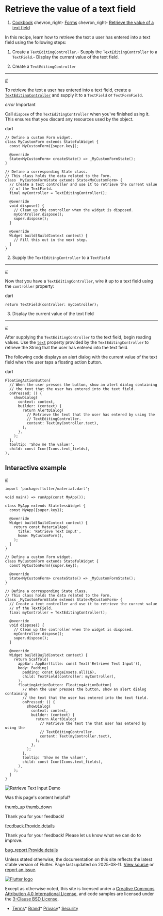 Retrieve the value of a text field
==================================

1. [Cookbook](/cookbook) chevron\_right- [Forms](/cookbook/forms) chevron\_right- [Retrieve the value of a text field](/cookbook/forms/retrieve-input)

In this recipe, learn how to retrieve the text a user has entered into a text field using the following steps:

1. Create a `TextEditingController`.- Supply the `TextEditingController` to a `TextField`.- Display the current value of the text field.

1. Create a `TextEditingController`
-----------------------------------

[#](#1-create-a-texteditingcontroller)

To retrieve the text a user has entered into a text field, create a [`TextEditingController`](https://api.flutter.dev/flutter/widgets/TextEditingController-class.html) and supply it to a `TextField` or `TextFormField`.

*error* Important

Call `dispose` of the `TextEditingController` when you've finished using it. This ensures that you discard any resources used by the object.

dart

```
// Define a custom Form widget.
class MyCustomForm extends StatefulWidget {
  const MyCustomForm({super.key});

  @override
  State<MyCustomForm> createState() => _MyCustomFormState();
}

// Define a corresponding State class.
// This class holds the data related to the Form.
class _MyCustomFormState extends State<MyCustomForm> {
  // Create a text controller and use it to retrieve the current value
  // of the TextField.
  final myController = TextEditingController();

  @override
  void dispose() {
    // Clean up the controller when the widget is disposed.
    myController.dispose();
    super.dispose();
  }

  @override
  Widget build(BuildContext context) {
    // Fill this out in the next step.
  }
}
```

2. Supply the `TextEditingController` to a `TextField`
------------------------------------------------------

[#](#2-supply-the-texteditingcontroller-to-a-textfield)

Now that you have a `TextEditingController`, wire it up to a text field using the `controller` property:

dart

```
return TextField(controller: myController);
```

3. Display the current value of the text field
----------------------------------------------

[#](#3-display-the-current-value-of-the-text-field)

After supplying the `TextEditingController` to the text field, begin reading values. Use the [`text`](https://api.flutter.dev/flutter/widgets/TextEditingController/text.html) property provided by the `TextEditingController` to retrieve the String that the user has entered into the text field.

The following code displays an alert dialog with the current value of the text field when the user taps a floating action button.

dart

```
FloatingActionButton(
  // When the user presses the button, show an alert dialog containing
  // the text that the user has entered into the text field.
  onPressed: () {
    showDialog(
      context: context,
      builder: (context) {
        return AlertDialog(
          // Retrieve the text that the user has entered by using the
          // TextEditingController.
          content: Text(myController.text),
        );
      },
    );
  },
  tooltip: 'Show me the value!',
  child: const Icon(Icons.text_fields),
),
```

Interactive example
-------------------

[#](#interactive-example)

```
import 'package:flutter/material.dart';

void main() => runApp(const MyApp());

class MyApp extends StatelessWidget {
  const MyApp({super.key});

  @override
  Widget build(BuildContext context) {
    return const MaterialApp(
      title: 'Retrieve Text Input',
      home: MyCustomForm(),
    );
  }
}

// Define a custom Form widget.
class MyCustomForm extends StatefulWidget {
  const MyCustomForm({super.key});

  @override
  State<MyCustomForm> createState() => _MyCustomFormState();
}

// Define a corresponding State class.
// This class holds the data related to the Form.
class _MyCustomFormState extends State<MyCustomForm> {
  // Create a text controller and use it to retrieve the current value
  // of the TextField.
  final myController = TextEditingController();

  @override
  void dispose() {
    // Clean up the controller when the widget is disposed.
    myController.dispose();
    super.dispose();
  }

  @override
  Widget build(BuildContext context) {
    return Scaffold(
      appBar: AppBar(title: const Text('Retrieve Text Input')),
      body: Padding(
        padding: const EdgeInsets.all(16),
        child: TextField(controller: myController),
      ),
      floatingActionButton: FloatingActionButton(
        // When the user presses the button, show an alert dialog containing
        // the text that the user has entered into the text field.
        onPressed: () {
          showDialog(
            context: context,
            builder: (context) {
              return AlertDialog(
                // Retrieve the text the that user has entered by using the
                // TextEditingController.
                content: Text(myController.text),
              );
            },
          );
        },
        tooltip: 'Show me the value!',
        child: const Icon(Icons.text_fields),
      ),
    );
  }
}
```

 ![Retrieve Text Input Demo](/assets/images/docs/cookbook/retrieve-input.webp)

Was this page's content helpful?

thumb\_up thumb\_down

Thank you for your feedback!

 [feedback Provide details](https://github.com/flutter/website/issues/new?template=1_page_issue.yml&&page-url=https://docs.flutter.dev/cookbook/forms/retrieve-input/&page-source=https://github.com/flutter/website/tree/main/src/content/cookbook/forms/retrieve-input.md)

Thank you for your feedback! Please let us know what we can do to improve.

 [bug\_report Provide details](https://github.com/flutter/website/issues/new?template=1_page_issue.yml&&page-url=https://docs.flutter.dev/cookbook/forms/retrieve-input/&page-source=https://github.com/flutter/website/tree/main/src/content/cookbook/forms/retrieve-input.md)

Unless stated otherwise, the documentation on this site reflects the latest stable version of Flutter. Page last updated on 2025-08-11. [View source](https://github.com/flutter/website/tree/main/src/content/cookbook/forms/retrieve-input.md) or [report an issue](https://github.com/flutter/website/issues/new?template=1_page_issue.yml&&page-url=https://docs.flutter.dev/cookbook/forms/retrieve-input/&page-source=https://github.com/flutter/website/tree/main/src/content/cookbook/forms/retrieve-input.md "Report an issue with this page").

[![Flutter logo](/assets/images/branding/flutter/logo+text/horizontal/white.svg)](https://flutter.dev)

Except as otherwise noted, this site is licensed under a [Creative Commons Attribution 4.0 International License](https://creativecommons.org/licenses/by/4.0/), and code samples are licensed under the [3-Clause BSD License](https://opensource.org/licenses/BSD-3-Clause).

* [Terms](/tos "Terms of use")* [Brand](/brand "Brand usage guidelines")* [Privacy](https://policies.google.com/privacy "Privacy policy")* [Security](/security "Security philosophy and practices")

    